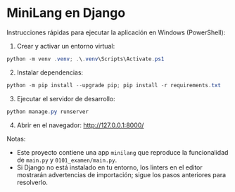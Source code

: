 # MiniLang en Django

Instrucciones rápidas para ejecutar la aplicación en Windows (PowerShell):

1. Crear y activar un entorno virtual:

```powershell
python -m venv .venv; .\.venv\Scripts\Activate.ps1
```

2. Instalar dependencias:

```powershell
python -m pip install --upgrade pip; pip install -r requirements.txt
```

3. Ejecutar el servidor de desarrollo:

```powershell
python manage.py runserver
```

4. Abrir en el navegador: http://127.0.0.1:8000/

Notas:
- Este proyecto contiene una app `minilang` que reproduce la funcionalidad de `main.py` y `0101_examen/main.py`.
- Si Django no está instalado en tu entorno, los linters en el editor mostrarán advertencias de importación; sigue los pasos anteriores para resolverlo.
